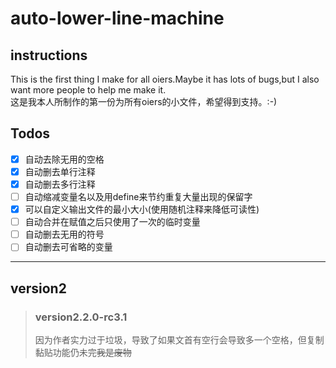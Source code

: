 # auto-lower-line-machine  
## instructions  
This is the first thing I make for all oiers.Maybe it has lots of bugs,but I also want more people to help me make it.  
这是我本人所制作的第一份为所有oiers的小文件，希望得到支持。:-)  
## Todos  
- [x] 自动去除无用的空格  
- [x] 自动删去单行注释  
- [x] 自动删去多行注释  
- [ ] 自动缩减变量名以及用define来节约重复大量出现的保留字  
- [x] 可以自定义输出文件的最小大小(使用随机注释来降低可读性)
- [ ] 自动合并在赋值之后只使用了一次的临时变量
- [ ] 自动删去无用的符号
- [ ] 自动删去可省略的变量
------------------------------------
## version2  
> ### version2.2.0-rc3.1
> 因为作者实力过于垃圾，导致了如果文首有空行会导致多一个空格，但复制黏贴功能仍未完~~我是废物~~
